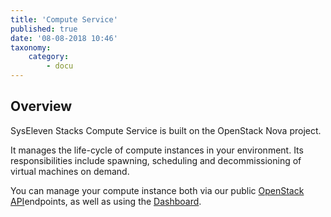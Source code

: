```yaml
---
title: 'Compute Service'
published: true
date: '08-08-2018 10:46'
taxonomy:
    category:
        - docu
---
```


## Overview

SysEleven Stacks Compute Service is built on the OpenStack Nova project.

It manages the life-cycle of compute instances in your environment. Its responsibilities include spawning, scheduling and decommissioning of virtual machines on demand.

You can manage your compute instance both via our public [OpenStack API](/tutorials/api-access)endpoints, as well as using the [Dashboard](https://dashboard.cloud.syseleven.net).